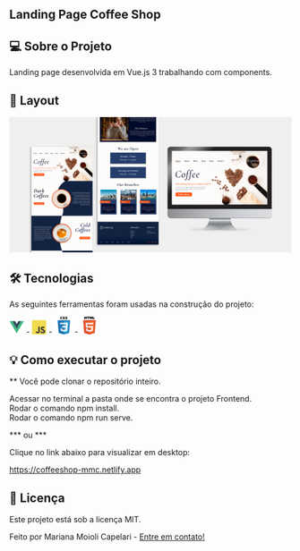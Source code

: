 ## Landing Page Coffee Shop

## 💻 Sobre o Projeto

Landing page desenvolvida em Vue.js 3 trabalhando com components.

## 🎨 Layout

![image](https://github.com/marianamoiolicapelari/landing-page-vue/blob/main/public/img/template.jpg)

## 🛠 Tecnologias

As seguintes ferramentas foram usadas na construção do projeto:

<code><img height="26" src="https://github.com/devicons/devicon/blob/master/icons/vuejs/vuejs-original.svg"/></code> - 
<code><img height="26" src="https://github.com/devicons/devicon/blob/master/icons/javascript/javascript-original.svg"/></code> - 
<code><img height="32" src="https://raw.githubusercontent.com/github/explore/80688e429a7d4ef2fca1e82350fe8e3517d3494d/topics/css/css.png"/></code> - 
<code><img height="32" src="https://raw.githubusercontent.com/github/explore/80688e429a7d4ef2fca1e82350fe8e3517d3494d/topics/html/html.png"/></code>

## 💡 Como executar o projeto

** Você pode clonar o repositório inteiro.

Acessar no terminal a pasta onde se encontra o projeto Frontend.</br>
Rodar o comando npm install.</br>
Rodar o comando npm run serve.

*** ou ***

Clique no link abaixo para visualizar em desktop: 

https://coffeeshop-mmc.netlify.app

## 📝 Licença

Este projeto está sob a licença MIT.

Feito por Mariana Moioli Capelari - [Entre em contato!](https://www.linkedin.com/in/mariana-moioli-capelari/)
